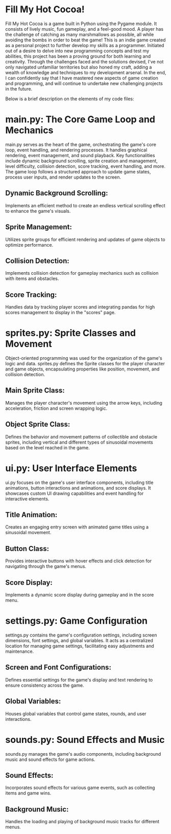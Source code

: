 # Fill My Hot Cocoa!
Fill My Hot Cocoa is a game built in Python using the Pygame module. It consists of lively music, fun gameplay, and a feel-good mood. A player has the challenge of catching as many marshmallows as possible, all while avoiding the bombs in order to beat the game! This is an indie game created as a personal project to further develop my skills as a programmer. Initiated out of a desire to delve into new programming concepts and test my abilities, this project has been a proving ground for both learning and creativity. Through the challenges faced and the solutions devised, I've not only navigated unfamiliar territories but also honed my craft, adding a wealth of knowledge and techniques to my development arsenal. In the end, I can confidently say that I have mastered new aspects of game creation and programming, and will continue to undertake new challenging projects in the future.

Below is a brief description on the elements of my code files:
# main.py: The Core Game Loop and Mechanics
main.py serves as the heart of the game, orchestrating the game's core loop, event handling, and rendering processes. It handles graphical rendering, event management, and sound playback. Key functionalities include dynamic background scrolling, sprite creation and management, level difficulty, collision detection, score tracking, event handling, and more. The game loop follows a structured approach to update game states, process user inputs, and render updates to the screen.
## Dynamic Background Scrolling: 
Implements an efficient method to create an endless vertical scrolling effect to enhance the game's visuals.
## Sprite Management: 
Utilizes sprite groups for efficient rendering and updates of game objects to optimize performance.
## Collision Detection: 
Implements collision detection for gameplay mechanics such as collision with items and obstacles.
## Score Tracking: 
Handles data by tracking player scores and integrating pandas for high scores management to display in the "scores" page.

# sprites.py: Sprite Classes and Movement
Object-oriented programming was used for the organization of the game's logic and data. sprites.py defines the Sprite classes for the player character and game objects, encapsulating properties like position, movement, and collision detection.
## Main Sprite Class: 
Manages the player character's movement using the arrow keys, including acceleration, friction and screen wrapping logic.
## Object Sprite Class: 
Defines the behavior and movement patterns of collectible and obstacle sprites, including vertical and different types of sinusoidal movements based on the level reached in the game.

# ui.py: User Interface Elements
ui.py focuses on the game's user interface components, including title animations, button interactions and animations, and score displays. It showcases custom UI drawing capabilities and event handling for interactive elements.
## Title Animation: 
Creates an engaging entry screen with animated game titles using a sinusoidal movement.
## Button Class: 
Provides interactive buttons with hover effects and click detection for navigating through the game's menus.
## Score Display: 
Implements a dynamic score display during gameplay and in the score menu.

# settings.py: Game Configuration
settings.py contains the game's configuration settings, including screen dimensions, font settings, and global variables. It acts as a centralized location for managing game settings, facilitating easy adjustments and maintenance.
## Screen and Font Configurations: 
Defines essential settings for the game's display and text rendering to ensure consistency across the game.
## Global Variables: 
Houses global variables that control game states, rounds, and user interactions.

# sounds.py: Sound Effects and Music
sounds.py manages the game's audio components, including background music and sound effects for game actions. 
## Sound Effects: 
Incorporates sound effects for various game events, such as collecting items and game wins.
## Background Music: 
Handles the loading and playing of background music tracks for different menus.
